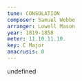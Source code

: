 ```yaml
---
tune: CONSOLATION
composer: Samuel Webbe
arranger: Lowell Mason
year: 1819-1858
meter: 11.10.11.10.
key: C Major
anacrusis: 0
---
```

undefined